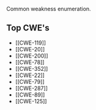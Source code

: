 Common weakness enumeration.

## Top CWE's

- [[CWE-119]]
- [[CWE-20]]
- [[CWE-200]]
- [[CWE-78]]
- [[CWE-352]]
- [[CWE-22]]
- [[CWE-79]]
- [[CWE-287]]
- [[CWE-89]]
- [[CWE-125]] 